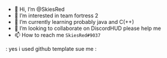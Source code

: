 - 👋 Hi, I’m @SkiesRed
- 👀 I’m interested in team fortress 2
- 🌱 I’m currently learning probably java and C(++)
- 💞️ I’m looking to collaborate on DiscordHUD please help me
- 📫 How to reach me `SkiesRed#9037`

: yes i used github template sue me :
